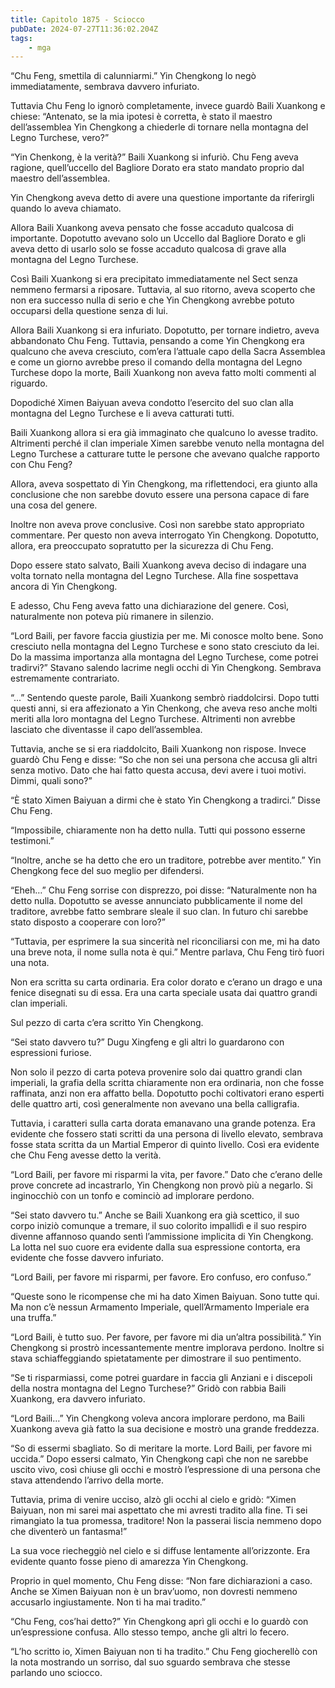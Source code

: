 ```yaml
---
title: Capitolo 1875 - Sciocco
pubDate: 2024-07-27T11:36:02.204Z
tags:
    - mga
---
```


“Chu Feng, smettila di calunniarmi.” Yin Chengkong lo negò immediatamente, sembrava davvero infuriato.

Tuttavia Chu Feng lo ignorò completamente, invece guardò Baili Xuankong e chiese: “Antenato, se la mia ipotesi è corretta, è stato il maestro dell’assemblea Yin Chengkong a chiederle di tornare nella montagna del Legno Turchese, vero?”

“Yin Chenkong, è la verità?” Baili Xuankong si infuriò. Chu Feng aveva ragione, quell’uccello del Bagliore Dorato era stato mandato proprio dal maestro dell’assemblea.

Yin Chengkong aveva detto di avere una questione importante da riferirgli quando lo aveva chiamato.

Allora Baili Xuankong aveva pensato che fosse accaduto qualcosa di importante. Dopotutto avevano solo un Uccello dal Bagliore Dorato e gli aveva detto di usarlo solo se fosse accaduto qualcosa di grave alla montagna del Legno Turchese.

Così Baili Xuankong si era precipitato immediatamente nel Sect senza nemmeno fermarsi a riposare. Tuttavia, al suo ritorno, aveva scoperto che non era successo nulla di serio e che Yin Chengkong avrebbe potuto occuparsi della questione senza di lui.

Allora Baili Xuankong si era infuriato. Dopotutto, per tornare indietro, aveva abbandonato Chu Feng. Tuttavia, pensando a come Yin Chengkong era qualcuno che aveva cresciuto, com’era l’attuale capo della Sacra Assemblea e come un giorno avrebbe preso il comando della montagna del Legno Turchese dopo la morte, Baili Xuankong non aveva fatto molti commenti al riguardo.

Dopodiché Ximen Baiyuan aveva condotto l’esercito del suo clan alla montagna del Legno Turchese e li aveva catturati tutti.

Baili Xuankong allora si era già immaginato che qualcuno lo avesse tradito. Altrimenti perché il clan imperiale Ximen sarebbe venuto nella montagna del Legno Turchese a catturare tutte le persone che avevano qualche rapporto con Chu Feng?

Allora, aveva sospettato di Yin Chengkong, ma riflettendoci, era giunto alla conclusione che non sarebbe dovuto essere una persona capace di fare una cosa del genere.

Inoltre non aveva prove conclusive. Così non sarebbe stato appropriato commentare. Per questo non aveva interrogato Yin Chengkong. Dopotutto, allora, era preoccupato sopratutto per la sicurezza di Chu Feng.

Dopo essere stato salvato, Baili Xuankong aveva deciso di indagare una volta tornato nella montagna del Legno Turchese. Alla fine sospettava ancora di Yin Chengkong.

E adesso, Chu Feng aveva fatto una dichiarazione del genere. Così, naturalmente non poteva più rimanere in silenzio.

“Lord Baili, per favore faccia giustizia per me. Mi conosce molto bene. Sono cresciuto nella montagna del Legno Turchese e sono stato cresciuto da lei. Do la massima importanza alla montagna del Legno Turchese, come potrei tradirvi?” Stavano salendo lacrime negli occhi di Yin Chengkong. Sembrava estremamente contrariato.

“...” Sentendo queste parole, Baili Xuankong sembrò riaddolcirsi. Dopo tutti questi anni, si era affezionato a Yin Chenkong, che aveva reso anche molti meriti alla loro montagna del Legno Turchese. Altrimenti non avrebbe lasciato che diventasse il capo dell’assemblea.

Tuttavia, anche se si era riaddolcito, Baili Xuankong non rispose. Invece guardò Chu Feng e disse: “So che non sei una persona che accusa gli altri senza motivo. Dato che hai fatto questa accusa, devi avere i tuoi motivi. Dimmi, quali sono?”

“È stato Ximen Baiyuan a dirmi che è stato Yin Chengkong a tradirci.” Disse Chu Feng.

“Impossibile, chiaramente non ha detto nulla. Tutti qui possono esserne testimoni.”

“Inoltre, anche se ha detto che ero un traditore, potrebbe aver mentito.” Yin Chengkong fece del suo meglio per difendersi.

“Eheh…” Chu Feng sorrise con disprezzo, poi disse: “Naturalmente non ha detto nulla. Dopotutto se avesse annunciato pubblicamente il nome del traditore, avrebbe fatto sembrare sleale il suo clan. In futuro chi sarebbe stato disposto a cooperare con loro?”

“Tuttavia, per esprimere la sua sincerità nel riconciliarsi con me, mi ha dato una breve nota, il nome sulla nota è qui.” Mentre parlava, Chu Feng tirò fuori una nota.

Non era scritta su carta ordinaria. Era color dorato e c’erano un drago e una fenice disegnati su di essa. Era una carta speciale usata dai quattro grandi clan imperiali.

Sul pezzo di carta c’era scritto Yin Chengkong.

“Sei stato davvero tu?” Dugu Xingfeng e gli altri lo guardarono con espressioni furiose.

Non solo il pezzo di carta poteva provenire solo dai quattro grandi clan imperiali, la grafia della scritta chiaramente non era ordinaria, non che fosse raffinata, anzi non era affatto bella. Dopotutto pochi coltivatori erano esperti delle quattro arti, così generalmente non avevano una bella calligrafia.

Tuttavia, i caratteri sulla carta dorata emanavano una grande potenza. Era evidente che fossero stati scritti da una persona di livello elevato, sembrava fosse stata scritta da un Martial Emperor di quinto livello. Così era evidente che Chu Feng avesse detto la verità.

“Lord Baili, per favore mi risparmi la vita, per favore.” Dato che c’erano delle prove concrete ad incastrarlo, Yin Chengkong non provò più a negarlo. Si inginocchiò con un tonfo e cominciò ad implorare perdono.

“Sei stato davvero tu.” Anche se Baili Xuankong era già scettico, il suo corpo iniziò comunque a tremare, il suo colorito impallidì e il suo respiro divenne affannoso quando sentì l’ammissione implicita di Yin Chengkong. La lotta nel suo cuore era evidente dalla sua espressione contorta, era evidente che fosse davvero infuriato.

“Lord Baili, per favore mi risparmi, per favore. Ero confuso, ero confuso.”

“Queste sono le ricompense che mi ha dato Ximen Baiyuan. Sono tutte qui. Ma non c’è nessun Armamento Imperiale, quell’Armamento Imperiale era una truffa.”

“Lord Baili, è tutto suo. Per favore, per favore mi dia un’altra possibilità.” Yin Chengkong si prostrò incessantemente mentre implorava perdono. Inoltre si stava schiaffeggiando spietatamente per dimostrare il suo pentimento.

“Se ti risparmiassi, come potrei guardare in faccia gli Anziani e i discepoli della nostra montagna del Legno Turchese?” Gridò con rabbia Baili Xuankong, era davvero infuriato.

“Lord Baili…” Yin Chengkong voleva ancora implorare perdono, ma Baili Xuankong aveva già fatto la sua decisione e mostrò una grande freddezza.

“So di essermi sbagliato. So di meritare la morte. Lord Baili, per favore mi uccida.” Dopo essersi calmato, Yin Chengkong capì che non ne sarebbe uscito vivo, così chiuse gli occhi e mostrò l’espressione di una persona che stava attendendo l’arrivo della morte.

Tuttavia, prima di venire ucciso, alzò gli occhi al cielo e gridò: “Ximen Baiyuan, non mi sarei mai aspettato che mi avresti tradito alla fine. Ti sei rimangiato la tua promessa, traditore! Non la passerai liscia nemmeno dopo che diventerò un fantasma!”

La sua voce riecheggiò nel cielo e si diffuse lentamente all’orizzonte. Era evidente quanto fosse pieno di amarezza Yin Chengkong.

Proprio in quel momento, Chu Feng disse: “Non fare dichiarazioni a caso. Anche se Ximen Baiyuan non è un brav’uomo, non dovresti nemmeno accusarlo ingiustamente. Non ti ha mai tradito.”

“Chu Feng, cos’hai detto?” Yin Chengkong aprì gli occhi e lo guardò con un’espressione confusa. Allo stesso tempo, anche gli altri lo fecero.

“L’ho scritto io, Ximen Baiyuan non ti ha tradito.” Chu Feng giocherellò con la nota mostrando un sorriso, dal suo sguardo sembrava che stesse parlando uno sciocco.



